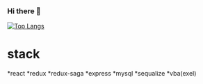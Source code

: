 ### Hi there 👋
[![Top Langs](https://github-readme-stats.vercel.app/api/top-langs/?username=foxbox-r)](https://github.com/anuraghazra/github-readme-stats)

<!--
**foxbox-r/foxbox-r** is a ✨ _special_ ✨ repository because its `README.md` (this file) appears on your GitHub profile.

Here are some ideas to get you started:

- 🔭 I’m currently working on ...
- 🌱 I’m currently learning ...
- 👯 I’m looking to collaborate on ...
- 🤔 I’m looking for help with ...
- 💬 Ask me about ...
- 📫 How to reach me: ...
- 😄 Pronouns: ...
- ⚡ Fun fact: ...
-->

# stack
 *react
 *redux
 *redux-saga
 *express
 *mysql
 *sequalize
 *vba(exel)
  
